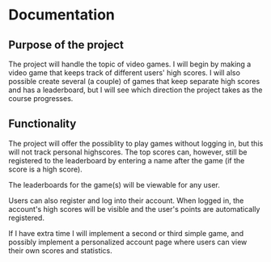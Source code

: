 # Documentation

## Purpose of the project

The project will handle the topic of video games. I will begin by making a video game that keeps track of different users' high scores. I will also possible create several (a couple) of games that keep separate high scores and has a leaderboard, but I will see which direction the project takes as the course progresses.

## Functionality

The project will offer the possiblity to play games without logging in, but this will not track personal highscores. The top scores can, however, still be registered to the leaderboard by entering a name after the game (if the score is a high score).

The leaderboards for the game(s) will be viewable for any user.

Users can also register and log into their account. When logged in, the account's high scores will be visible and the user's points are automatically registered.

If I have extra time I will implement a second or third simple game, and possibly implement a personalized account page where users can view their own scores and statistics.